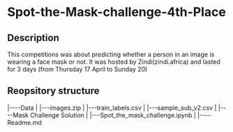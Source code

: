 # Spot-the-Mask-challenge-4th-Place

## Description

This competitions was about predicting whether a person in an image is wearing a face mask or not. It was hosted by Zindi(zindi.africa) and lasted for 3 days (from Thursday 17 April to Sunday 20)

## Reopsitory structure

|----Data
|     |---images.zip
|     |---train_labels.csv
|     |---sample_sub_v2.csv
|
|----Mask Challenge Solution
|     |---Spot_the_mask_challenge.ipynb
|
|----Readme.md
